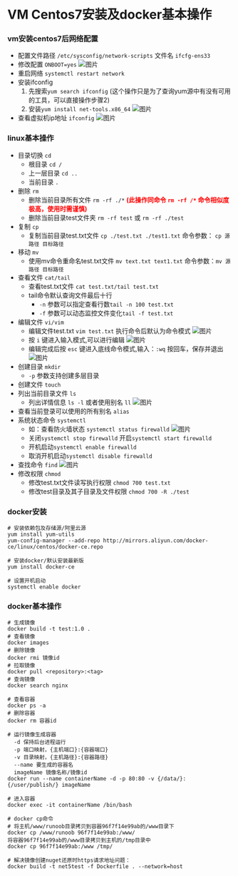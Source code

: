 # VM Centos7安装及docker基本操作

### vm安装centos7后网络配置

- 配置文件路径 `/etc/sysconfig/network-scripts` 文件名 `ifcfg-ens33`
- 修改配置 `ONBOOT=yes`
![图片](../static/img/1624518894366_8CE1F618-A81D-414e-B7FE-630627573609.png)
- 重启网络 `systemctl restart network`
- 安装ifconfig  
  1. 先搜索`yum search ifconfig` (这个操作只是为了查询yum源中有没有可用的工具，可以直接操作步骤2)
  2. 安装`yum install net-tools.x86_64`
![图片](../static/img/8D31A168-C7B5-4f3a-AAD2-8FED86F7C740.png)
- 查看虚拟机ip地址 `ifconfig`
![图片](../static/img/22A5AE72-E646-490b-81D6-A5FDDE13D688.png)

### linux基本操作

- 目录切换 `cd`
  - 根目录 `cd /`
  - 上一层目录 `cd ..`
  - 当前目录 `.`
- 删除 `rm`
  - 删除当前目录所有文件 `rm -rf ./*` **<font color="red">(此操作同命令 `rm -rf /*` 命令相似度极高，使用时需谨慎)</font>**
  - 删除当前目录test文件夹 `rm -rf test` 或 `rm -rf ./test`
- 复制 `cp`
  - 复制当前目录test.txt文件 `cp ./test.txt ./test1.txt` 命令参数： `cp 源路径 目标路径`
- 移动 `mv`
  - 使用mv命令重命名test.txt文件 `mv text.txt text1.txt` 命令参数：`mv 源路径 目标路径`
- 查看文件 `cat/tail`
  - 查看test.txt文件 `cat test.txt/tail test.txt`
  - tail命令默认查询文件最后十行
    - `-n` 参数可以指定查看行数`tail -n 100 test.txt`
    - `-f` 参数可以动态监控文件变化`tail -f test.txt`
- 编辑文件 `vi/vim`
  - 编辑文件test.txt `vim test.txt` 执行命令后默认为命令模式
  ![图片](../static/img/81FB5ECD-6B70-48e2-9C7F-8546F4F235BD.png)
  - 按 `i` 键进入输入模式,可以进行编辑
  ![图片](../static/img/A0199696-CEF1-4800-B5D0-D33966854043.png)
  - 编辑完成后按 `esc` 键进入底线命令模式,输入：`:wq` 按回车，保存并退出
  ![图片](../static/img/4AB84F9B-4798-4107-8D59-C40C83A363F8.png)
- 创建目录 `mkdir`
  - `-p` 参数支持创建多层目录
- 创建文件 `touch`
- 列出当前目录文件 `ls`
  - 列出详情信息 `ls -l` 或者使用别名 `ll`
  ![图片](../static/img/C153B909-1277-4f49-80E1-D997DB25781F.png)
- 查看当前登录可以使用的所有别名 `alias`
- 系统状态命令 `systemctl`
  - 如：查看防火墙状态 `systemctl status firewalld`
  ![图片](../static/img/1C782A4F-A741-4604-ABD2-B57F0D4A9CF9.png)
  - 关闭`systemctl stop firewalld` 开启`systemctl start firewalld`
  - 开机启动`systemctl enable firewalld`
  - 取消开机启动`systemctl disable firewalld`
- 查找命令 `find`
![图片](../static/img/1624522407018_1680408E-4C14-4cc1-B5AA-39CFE9399166.png)
- 修改权限 `chmod`
  - 修改test.txt文件读写执行权限 `chmod 700 test.txt`
  - 修改test目录及其子目录及文件权限 `chmod 700 -R ./test`

### docker安装

```
# 安装依赖包及存储源/阿里云源
yum install yum-utils
yum-config-manager --add-repo http://mirrors.aliyun.com/docker-ce/linux/centos/docker-ce.repo

# 安装docker/默认安装最新版
yum install docker-ce

# 设置开机启动
systemctl enable docker
```
### docker基本操作

```
# 生成镜像
docker build -t test:1.0 .
# 查看镜像
docker images
# 删除镜像
docker rmi 镜像id
# 拉取镜像
docker pull <repository>:<tag>
# 查询镜像
docker search nginx

# 查看容器
docker ps -a
# 删除容器
docker rm 容器id

# 运行镜像生成容器
  -d 保持后台进程运行
  -p 端口映射，{主机端口}:{容器端口}
  -v 目录映射，{主机路径}:{容器路径}
  --name 要生成的容器名
  imageName 镜像名称/镜像id
docker run --name containerName -d -p 80:80 -v {/data/}:{/user/publish/} imageName

# 进入容器
docker exec -it containerName /bin/bash

# docker cp命令
# 将主机/www/runoob目录拷贝到容器96f7f14e99ab的/www目录下
docker cp /www/runoob 96f7f14e99ab:/www/
将容器96f7f14e99ab的/www目录拷贝到主机的/tmp目录中
docker cp 96f7f14e99ab:/www /tmp/

# 解决镜像创建nuget还原时https请求地址问题：
docker build -t net5test -f Dockerfile . --network=host
```